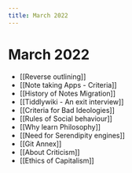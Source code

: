 ```yaml
---
title: March 2022
---
```


# March 2022

- [[Reverse outlining]]
- [[Note taking Apps - Criteria]]
- [[History of Notes Migration]]
- [[Tiddlywiki - An exit interview]]
- [[Criteria for Bad Ideologies]]
- [[Rules of Social behaviour]]
- [[Why learn Philosophy]]
- [[Need for Serendipity engines]]
- [[Git Annex]]
- [[About Criticism]]
- [[Ethics of Capitalism]]
